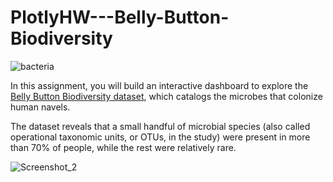 # PlotlyHW---Belly-Button-Biodiversity

![bacteria](https://user-images.githubusercontent.com/82190357/136449881-927a5a88-4ca6-45bf-84b3-f4161d376268.jpg)




In this assignment, you will build an interactive dashboard to explore the [Belly Button Biodiversity dataset](http://robdunnlab.com/projects/belly-button-biodiversity/), which catalogs the microbes that colonize human navels.

The dataset reveals that a small handful of microbial species (also called operational taxonomic units, or OTUs, in the study) were present in more than 70% of people, while the rest were relatively rare.
 
 
 

![Screenshot_2](https://user-images.githubusercontent.com/82190357/136449113-8fd796ca-868a-4a72-a38f-b2a57f201b42.png)
